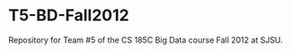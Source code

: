 T5-BD-Fall2012
==============

Repository for Team #5 of the CS 185C Big Data course Fall 2012 at SJSU.